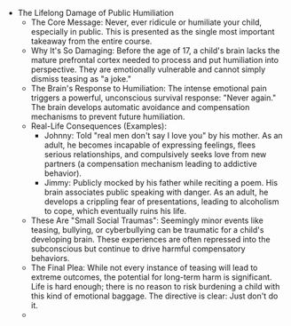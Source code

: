 - The Lifelong Damage of Public Humiliation
    - The Core Message: Never, ever ridicule or humiliate your child, especially in public. This is presented as the single most important takeaway from the entire course.
    - Why It's So Damaging: Before the age of 17, a child's brain lacks the mature prefrontal cortex needed to process and put humiliation into perspective. They are emotionally vulnerable and cannot simply dismiss teasing as "a joke."
    - The Brain's Response to Humiliation: The intense emotional pain triggers a powerful, unconscious survival response: "Never again." The brain develops automatic avoidance and compensation mechanisms to prevent future humiliation.
    - Real-Life Consequences (Examples):
        - Johnny: Told "real men don't say I love you" by his mother. As an adult, he becomes incapable of expressing feelings, flees serious relationships, and compulsively seeks love from new partners (a compensation mechanism leading to addictive behavior).
        - Jimmy: Publicly mocked by his father while reciting a poem. His brain associates public speaking with danger. As an adult, he develops a crippling fear of presentations, leading to alcoholism to cope, which eventually ruins his life.
    - These Are "Small Social Traumas": Seemingly minor events like teasing, bullying, or cyberbullying can be traumatic for a child's developing brain. These experiences are often repressed into the subconscious but continue to drive harmful compensatory behaviors.
    - The Final Plea: While not every instance of teasing will lead to extreme outcomes, the potential for long-term harm is significant. Life is hard enough; there is no reason to risk burdening a child with this kind of emotional baggage. The directive is clear: Just don't do it.
    - 
